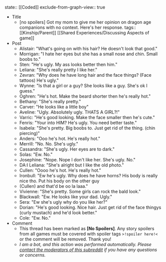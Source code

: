 state:: [[Coded]]
exclude-from-graph-view:: true

- Title
  - [no spoilers] Got my mom to give me her opinion on dragon age companions with no context. Here's her response.
    tags:: [[Kinship/Parent]] [[Shared Experiences/Discussing Aspects of game]]
- Post
  - Alistair: "What's going on with his hair? He doesn't look that good."
  - Morrigan: "I hate her eyes but she has a small nose and chin. Small boobs to."
  - Sten: "He's ugly. My ass looks better then him."
  - Leliana: "She's really pretty I like her."
  - Zevran: "Why does he have long hair and the face things? (Face tattoos) He's ugly."
  - Wynne: "Is that a girl or a guy? She looks like a guy. She's ok I guess."
  - Oghren: "He's hot. Make the beard shorter then he's really hot."
  - Bethany: "She's really pretty."
  - Carver: "He looks like a little boy"
  - Aveline: "Ugly. Absolutely ugly. THATS A GIRL?!"
  - Varric: "He's good looking. Make the face smaller then he's cute."
  - Fenris: "Your into HIM? He's ugly. You need better taste."
  - Isabela: "She's pretty. Big boobs to. Just get rid of the thing. (chin piercing)"
  - Anders: "Ooo he's hot. He's really hot."
  - Merrill: "No. No. She's ugly."
  - Cassandra: "She's ugly. Her eyes are to dark."
  - Solas: "Ew. No."
  - Josephine: "Nope. Nope I don't like her. She's ugly. No."
  - DA:I Leliana: "She's alright but I like the old photo."
  - Cullen: "Oooo he's hot. He's really hot."
  - Ironbull: "Ew he's ugly. Why does he have horns? His body is really nice tho. Put his body on the other guy
  - (Cullen) and that'd be oo la laaa."
  - Vivienne: "She's pretty. Some girls can rock the bald look."
  - Blackwall: "Ew. He looks like your dad. Ugly."
  - Sera: "Ew she's ugly why do you like her?"
  - Dorian: "He's good looking. Nice hair. Just get rid of the face thingys (curly mustach) and he'd look better."
  - Cole: "Ew. No."
- Comment
  - This thread has been marked as **[No Spoilers]**. Any story spoilers from all games must be covered with spoiler tags `>!spoiler here!<` or the comment will be removed. Thank you!
  - _I am a bot, and this action was performed automatically. Please [contact the moderators of this subreddit](/message/compose/?to=/r/dragonage) if you have any questions or concerns._
